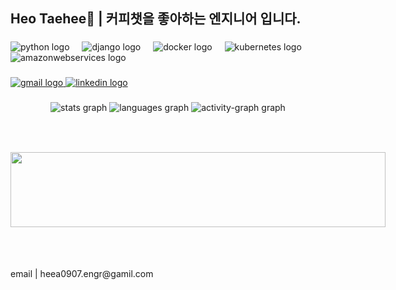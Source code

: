 <h2 align="left">Heo Taehee🐰 | 커피챗을 좋아하는 엔지니어 입니다.</h2>

###

<div align="left">
  <img src="https://cdn.jsdelivr.net/gh/devicons/devicon/icons/python/python-original.svg" height="30" alt="python logo"  />
  <img width="12" />
  <img src="https://cdn.jsdelivr.net/gh/devicons/devicon/icons/django/django-plain.svg" height="30" alt="django logo"  />
  <img width="12" />
  <img src="https://cdn.jsdelivr.net/gh/devicons/devicon/icons/docker/docker-original.svg" height="30" alt="docker logo"  />
  <img width="12" />
  <img src="https://cdn.jsdelivr.net/gh/devicons/devicon/icons/kubernetes/kubernetes-plain.svg" height="30" alt="kubernetes logo"  />
  <img width="12" />
  <img src="https://cdn.jsdelivr.net/gh/devicons/devicon/icons/amazonwebservices/amazonwebservices-line-wordmark.svg" height="30" alt="amazonwebservices logo"  />
</div>

###

<div align="left">
  <a href="heea0907.engr@gmail.com" target="_blank">
    <img src="https://img.shields.io/static/v1?message=Gmail&logo=gmail&label=&color=D14836&logoColor=white&labelColor=&style=for-the-badge" height="35" alt="gmail logo"  />
  </a>
  <a href="https://www.linkedin.com/in/hea97/" target="_blank">
    <img src="https://img.shields.io/static/v1?message=LinkedIn&logo=linkedin&label=&color=0077B5&logoColor=white&labelColor=&style=for-the-badge" height="35" alt="linkedin logo"  />
  </a>
</div>

###

<div align="center">
  <img src="https://github-readme-stats.vercel.app/api?username=hea97&hide_title=false&hide_rank=false&show_icons=true&include_all_commits=true&count_private=true&disable_animations=false&theme=dracula&locale=en&hide_border=false&order=1" height="150" alt="stats graph"  />
  <img src="https://github-readme-stats.vercel.app/api/top-langs?username=hea97&locale=en&hide_title=false&layout=compact&card_width=320&langs_count=5&theme=dracula&hide_border=false&order=2" height="150" alt="languages graph"  />
  <img src="https://github-readme-activity-graph.vercel.app/graph?username=hea97&radius=16&theme=react&area=true&order=5" height="300" alt="activity-graph graph"  />
</div>

###

<div style="display: flex; justify-content: space-between; align-items: center;">
  <div>
    <a href="https://github.com/devxb/gitanimals">
      <img
        src="https://render.gitanimals.org/lines/hea97?pet-id=620912868011776533"
        width="600"
        height="120"
      />
    </a>
  </div>
  
  <div>
    <img 
      height="200" 
      src="https://github.com/hea97/hea97/blob/main/d360f1827f7996e9e0a3ccb6f584c848.gif"
    />
  </div>
  
</div>
  

###

<p align="left">email | heea0907.engr@gamil.com</p>

###

